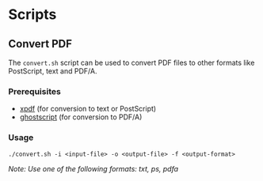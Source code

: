 # Scripts

## Convert PDF

The `convert.sh` script can be used to convert PDF files to other formats like PostScript, text and PDF/A.

### Prerequisites

- [xpdf](https://www.xpdfreader.com/) (for conversion to text or PostScript)
- [ghostscript](https://www.ghostscript.com/) (for conversion to PDF/A)

### Usage

```
./convert.sh -i <input-file> -o <output-file> -f <output-format>
```
*Note: Use one of the following formats: txt, ps, pdfa*
